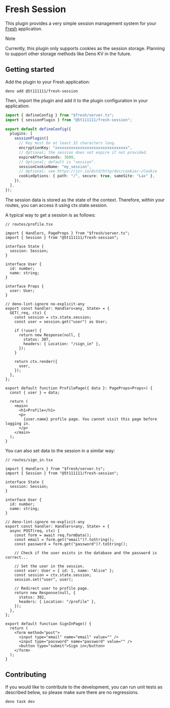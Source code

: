 # Fresh Session

This plugin provides a very simple session management system for your
[Fresh](https://fresh.deno.dev/) application.

> [!NOTE]
> Currently, this plugin only supports cookies as the session storage. Planning
> to support other storage methods like Deno KV in the future.

## Getting started

Add the plugin to your Fresh application:

```shell
deno add @5t111111/fresh-session
```

Then, import the plugin and add it to the plugin configuration in your
application:

```typescript
import { defineConfig } from "$fresh/server.ts";
import { sessionPlugin } from "@5t111111/fresh-session";

export default defineConfig({
  plugins: [
    sessionPlugin({
      // Key must be at least 32 characters long.
      encryptionKey: "xxxxxxxxxxxxxxxxxxxxxxxxxxxxxxxx",
      // Optional; the session does not expire if not provided.
      expireAfterSeconds: 3600,
      // Optional; default is "session".
      sessionCookieName: "my_session",
      // Optional; see https://jsr.io/@std/http/doc/cookie/~/Cookie
      cookieOptions: { path: "/", secure: true, sameSite: "Lax" },
    }),
  ],
});
```

The session data is stored as the state of the context. Therefore, within your
routes, you can access it using ctx.state.session.

A typical way to get a session is as follows:

```tsx
// routes/profile.tsx

import { Handlers, PageProps } from "$fresh/server.ts";
import { Session } from "@5t111111/fresh-session";

interface State {
  session: Session;
}

interface User {
  id: number;
  name: string;
}

interface Props {
  user: User;
}

// deno-lint-ignore no-explicit-any
export const handler: Handlers<any, State> = {
  GET(_req, ctx) {
    const session = ctx.state.session;
    const user = session.get("user") as User;

    if (!user) {
      return new Response(null, {
        status: 307,
        headers: { Location: "/sign_in" },
      });
    }

    return ctx.render({
      user,
    });
  },
};

export default function ProfilePage({ data }: PageProps<Props>) {
  const { user } = data;

  return (
    <main>
      <h1>Profile</h1>
      <p>
        {user.name} profile page. You cannot visit this page before logging in.
      </p>
    </main>
  );
}
```

You can also set data to the session in a similar way:

```tsx
// routes/sign_in.tsx

import { Handlers } from "$fresh/server.ts";
import { Session } from "@5t111111/fresh-session";

interface State {
  session: Session;
}

interface User {
  id: number;
  name: string;
}

// deno-lint-ignore no-explicit-any
export const handler: Handlers<any, State> = {
  async POST(req, ctx) {
    const form = await req.formData();
    const email = form.get("email")?.toString();
    const password = form.get("password")?.toString();

    // Check if the user exists in the database and the password is correct...

    // Set the user in the session.
    const user: User = { id: 1, name: "Alice" };
    const session = ctx.state.session;
    session.set("user", user);

    // Redirect user to profile page.
    return new Response(null, {
      status: 302,
      headers: { Location: "/profile" },
    });
  },
};

export default function SignInPage() {
  return (
    <form method="post">
      <input type="email" name="email" value="" />
      <input type="password" name="password" value="" />
      <button type="submit">Sign in</button>
    </form>
  );
}
```

## Contributing

If you would like to contribute to the development, you can run unit tests as
described below, so please make sure there are no regressions.

```shell
deno task dev
```
